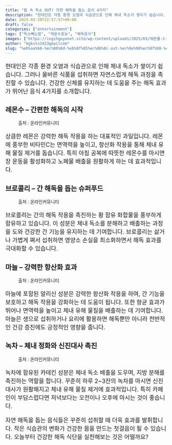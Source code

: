 ```yaml
---
title: "몸 속 독소 OUT! 자연 해독을 돕는 음식 4가지"
description: "현대인은 각종 환경 오염과 식습관으로 인해 체내 독소가 쌓이기 쉽습니다. 그러나 올바른 식품을 섭취하면 자연스럽게 해독 과정을 촉진할 수 있습니다. 건강한 신체를 유지하는 데 도움을 주는 해독 효과가 뛰어난 음식 4가지를 소개합니다."
date: 2025-03-20T22:57:57+09:00
draft: false
categories: ["entertainment"]
tags: ["독소빼는법", "레몬수효능", "해독음식"]
images: ["https://ingihgoyonet.site/wp-content/uploads/2025/03/레몬물-2-683x1024.jpg", "https://ingihgoyonet.site/wp-content/uploads/2025/03/브로콜리건강-1024x683.jpg", "https://ingihgoyonet.site/wp-content/uploads/2025/03/마늘의효능-1-1024x683.jpg", "https://ingihgoyonet.site/wp-content/uploads/2025/03/녹차효능-1024x683.jpg"]
author: "kgkstn1423gmailcom"
slug: "%eb%aa%b8-%ec%86%8d-%eb%8f%85%ec%86%8c-out-%ec%9e%90%ec%97%b0-%ed%95%b4%eb%8f%85%ec%9d%84-%eb%8f%95%eb%8a%94-%ec%9d%8c%ec%8b%9d-4%ea%b0%80%ec%a7%80"
---
```


<p style="font-size:18px">현대인은 각종 환경 오염과 식습관으로 인해 체내 독소가 쌓이기 쉽습니다. 그러나 올바른 식품을 섭취하면 자연스럽게 해독 과정을 촉진할 수 있습니다. 건강한 신체를 유지하는 데 도움을 주는 해독 효과가 뛰어난 음식 4가지를 소개합니다.</p> <h2 ><strong>레몬수 – 간편한 해독의 시작</strong></h2> <figure ><img src="https://ingihgoyonet.site/wp-content/uploads/2025/03/레몬물-2-683x1024.jpg" alt="" style="aspect-ratio:16/9;object-fit:cover"/><figcaption >출처 : 온라인커뮤니티</figcaption></figure> <p style="font-size:18px">상큼한 레몬은 강력한 해독 작용을 하는 대표적인 과일입니다. 레몬에 풍부한 비타민C는 면역력을 높이고, 항산화 작용을 통해 체내 유해 물질 제거를 돕습니다. 특히 아침 공복에 따뜻한 레몬수를 마시면 장 운동을 활성화하고 노폐물 배출을 원활하게 하는 데 효과적입니다.</p> <h2 ><strong>브로콜리 – 간 해독을 돕는 슈퍼푸드</strong></h2> <figure ><img src="https://ingihgoyonet.site/wp-content/uploads/2025/03/브로콜리건강-1024x683.jpg" alt="" style="aspect-ratio:16/9;object-fit:cover"/><figcaption >출처 : 온라인커뮤니티</figcaption></figure> <p style="font-size:18px">브로콜리는 간의 해독 작용을 촉진하는 황 함유 화합물을 풍부하게 함유하고 있습니다. 이 성분은 체내 독소를 분해하고 배출하는 과정을 도와 건강한 간 기능을 유지하는 데 기여합니다. 브로콜리는 삶거나 가볍게 쪄서 섭취하면 영양소 손실을 최소화하면서 해독 효과를 극대화할 수 있습니다.</p> <h2 ><strong>마늘 – 강력한 항산화 효과</strong></h2> <figure ><img src="https://ingihgoyonet.site/wp-content/uploads/2025/03/마늘의효능-1-1024x683.jpg" alt="" style="aspect-ratio:16/9;object-fit:cover"/><figcaption >출처 : 온라인커뮤니티</figcaption></figure> <p style="font-size:18px">마늘에 포함된 알리신 성분은 강력한 항산화 작용을 하며, 간 기능을 보호하고 해독 작용을 강화하는 데 도움이 됩니다. 또한 항균 효과가 뛰어나 면역력을 높이고 체내 유해 물질을 배출하는 데 기여합니다. 마늘은 생으로 섭취하거나 요리에 활용하면 해독뿐만 아니라 전반적인 건강 증진에도 긍정적인 영향을 줍니다.</p> <h2 ><strong>녹차 – 체내 정화와 신진대사 촉진</strong></h2> <figure ><img src="https://ingihgoyonet.site/wp-content/uploads/2025/03/녹차효능-1024x683.jpg" alt="" style="aspect-ratio:16/9;object-fit:cover"/><figcaption >출처 : 온라인커뮤니티</figcaption></figure> <p style="font-size:18px">녹차에 함유된 카테킨 성분은 체내 독소 배출을 도우며, 지방 분해를 촉진하는 역할을 합니다. 꾸준히 하루 2~3잔의 녹차를 마시면 신진대사가 원활해지고 체내 유해 물질 제거에 효과적입니다. 특히 카페인이 부담스럽다면 저녁보다는 오전이나 오후에 마시는 것이 좋습니다.</p> <p style="font-size:18px">자연 해독을 돕는 음식들은 꾸준히 섭취할 때 더욱 효과를 발휘합니다. 작은 식습관의 변화가 건강한 몸을 만드는 첫걸음이 될 수 있습니다. 오늘부터 건강한 해독 식단을 실천해보는 것은 어떨까요?</p>